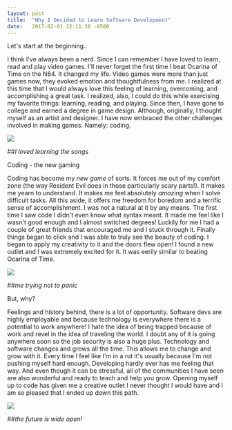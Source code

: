 ```yaml
---
layout: post
title:  "Why I Decided to Learn Software Development"
date:   2017-02-01 12:11:38 -0500
---
```




Let's start at the beginning..

I think I've always been a nerd. Since I can remember I have loved to learn, read and play video games.  I'll never forget the first time I beat Ocarina of Time on the N64. It changed my life. Video games were more than just games now, they evoked emotion and thoughtfulness from me. I realized at this time that I would always love this feeling of learning, overcoming, and accomplishing a great task. I realized, also, I could do this while exercising my favorite things: learning, reading, and playing. Since then, I have gone to college and earned a degree in game design. Although, originally, I thought myself as an artist and designer. I have now embraced the other challenges involved in making games. Namely: coding. 

![](http://17rg073sukbm1lmjk9jrehb643.wpengine.netdna-cdn.com/wp-content/uploads/2014/04/sheik2.jpg)

##*I loved learning the songs*

Coding - the new gaming

Coding has become my *new game* of sorts. It forces me out of my comfort zone (the way Resident Evil does in those particularly scary parts!). It makes me yearn to understand. It makes me feel absolutely *amazing* when I solve difficult tasks. All this aside, it offers me freedom for boredom and a terrific sense of accomplishment. I was not a natural at it by any means. The first time I saw code I didn't even know what syntax meant. It made me feel like I wasn't good enough and I almost switched degrees! Luckily for me I had a couple of great friends that encouraged me and I stuck through it. Finally things began to click and I was able to truly see the beauty of coding. I began to apply my creativity to it and the doors flew open! I found a new outlet and I was extremely excited for it. It was eerily similar to beating Ocarina of Time. 

![](http://i.imgur.com/KspV3Ao.jpg)

##*me trying not to panic*

But, why?

Feelings and history behind, there is a lot of opportunity. Software devs are highly employable and because technology is everywhere there is a potential to work anywhere! I hate the idea of being trapped because of work and revel in the idea of traveling the world. I doubt any of it is going anywhere soon so the job security is also a huge plus. Technology and software changes and grows all the time. This allows me to change and grow with it. Every time I feel like I'm in a rut it's usually because I'm not pushing myself hard enough. Developing hardly ever has me feeling that way. And even though it can be stressful, all of the communities I have seen are also wonderful and ready to teach and help you grow. Opening myself up to code has given me a creative outlet I never thought I would have and I am so pleased that I ended up down this path.

![](http://i.imgur.com/0un1clT.jpg)

##*the future is wide open!*
